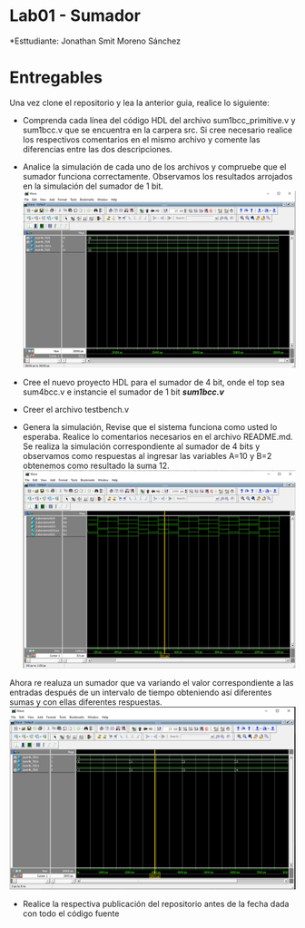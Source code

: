 # Lab01 - Sumador 

*Esttudiante: Jonathan Smit Moreno Sánchez 

# Entregables

Una vez clone el repositorio y lea la anterior guia, realice lo siguiente:

* Comprenda cada línea del código HDL del archivo sum1bcc_primitive.v y  sum1bcc.v que se encuentra en la carpera src. Si cree necesario realice los respectivos comentarios en el mismo archivo y comente las diferencias entre las dos descripciones.



* Analice la simulación de cada uno de los archivos y compruebe que el sumador funciona correctamente.
Observamos los resultados arrojados en la simulación del sumador de 1 bit.
![Sumador 1bit](https://github.com/unal-edigital1-lab/lab00-josmorenosa/blob/master/Figuras/Resutlado%20sumador%20de%204%20bits.PNG)
* Cree el nuevo proyecto HDL para el sumador de 4 bit, onde el top sea sum4bcc.v e instancie el sumador de 1 bit ***sum1bcc.v***
* Creer el archivo testbench.v
* Genera la simulación, Revise que el sistema funciona como usted lo esperaba. Realice lo comentarios necesarios en el archivo README.md.
Se realiza la simulación correspondiente al sumador de 4 bits y observamos como respuestas al ingresar las variables A=10 y B=2 obtenemos como resultado la suma 12.
![Sumador 4bit](https://github.com/unal-edigital1-lab/lab00-josmorenosa/blob/master/Figuras/Sum1b.PNG)


Ahora re realuza un sumador que va variando el valor correspondiente a las entradas después de un intervalo de tiempo obteniendo así diferentes sumas y con ellas diferentes respuestas.
![Sumador 4bit_conciclo](https://github.com/unal-edigital1-lab/lab00-josmorenosa/blob/master/Figuras/R2.PNG)
* Realice la respectiva publicación del repositorio antes de la fecha dada con todo el código  fuente 


